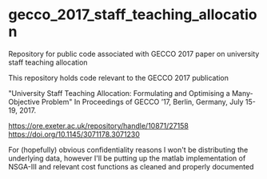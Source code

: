 # gecco_2017_staff_teaching_allocation
Repository for public code associated with GECCO 2017 paper on university staff teaching allocation

This repository holds code relevant to the GECCO 2017 publication

"University Staff Teaching Allocation: Formulating and Optimising a Many-Objective Problem" 
In Proceedings of GECCO ’17, Berlin, Germany, July 15-19, 2017.

https://ore.exeter.ac.uk/repository/handle/10871/27158
https://doi.org/10.1145/3071178.3071230

For (hopefully) obvious confidentiality reasons I won't be distributing the underlying data, 
however I'll be putting up the matlab implementation of NSGA-III and relevant cost functions 
as cleaned and properly documented
